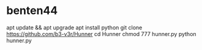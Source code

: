 # benten44
apt update && apt upgrade
apt install python
git clone https://github.com/b3-v3r/Hunner
cd Hunner
chmod 777 hunner.py
python hunner.py
